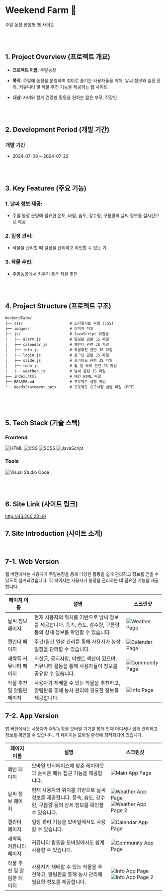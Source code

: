 # Weekend Farm 🌱
주말 농장 반응형 웹 사이트 


<br><br>  


## 1. Project Overview (프로젝트 개요)  


- **프로젝트 이름**: 주말농장  


- **목적**: 주말에 농장을 운영하며 취미로 즐기는 사용자들을 위해, 날씨 정보와 일정 관리, 커뮤니티 및 작물 추천 기능을 제공하는 웹 사이트


- **대상**: 자녀와 함께 건강한 활동을 원하는 젊은 부모, 직장인 

<br><br>  


## 2. Development Period (개발 기간)

### 개발 기간
-  2024-07-08 ~ 2024-07-22


<br><br>  


## 3. Key Features (주요 기능)

### 1. 날씨 정보 제공:

  - 주말 농장 운영에 필요한 온도, 바람, 습도, 강수량, 구름량의 날씨 정보를 실시간으로 제공


### 2. 일정 관리:

  - 작물을 관리할 때 일정을 관리하고 확인할 수 있는 기


### 3. 작물 추천:
  
  - 주말농장에서 키우기 좋은 작물 추천


<br><br>


## 4. Project Structure (프로젝트 구조)

```
WeekendFarm/
├── css/                     # 스타일시트 파일 (CSS)
├── images/                  # 이미지 파일
├── js/                      # JavaScript 파일들
│   ├── alarm.js             # 알림판 관련 JS 파일
│   ├── calendar.js          # 캘린더 관련 JS 파일
│   ├── info.js              # 작물추천 관련 JS 파일
│   ├── login.js             # 로그인 관련 JS 파일
│   ├── slide.js             # 슬라이드 관련 JS 파일
│   ├── todo.js              # 할 일 목록 관련 JS 파일
│   ├── weather.js           # 날씨 관련 JS 파일
├── index.html               # 메인 HTML 파일
├── README.md                # 프로젝트 설명 파일
└── NeedsStatement.pptx      # 프로젝트 요구사항 설명 파일 (PPT)


```



<br><br>

## 5. Tech Stack (기술 스택)

### Frontend
![HTML](https://img.shields.io/badge/HTML-E34F26?style=for-the-badge&logo=html5&logoColor=white)
![CSS](https://img.shields.io/badge/CSS-1572B6?style=for-the-badge&logo=css3&logoColor=white)
![SCSS](https://img.shields.io/badge/SCSS-CC6699?style=for-the-badge&logo=sass&logoColor=white)
![JavaScript](https://img.shields.io/badge/JavaScript-F7DF1E?style=for-the-badge&logo=javascript&logoColor=black)


### Tools
![Visual Studio Code](https://img.shields.io/badge/VS%20Code-007ACC?style=for-the-badge&logo=visual-studio-code&logoColor=white)

<br><br>

## 6. Site Link (사이트 링크)
http://43.200.231.9/
<br>

## 7. Site Introduction (사이트 소개)
<br>

## 7-1. Web Version
웹 버전에서는 사용자가 주말농장을 통해 다양한 활동을 쉽게 관리하고 정보를 얻을 수 있도록 설계되었습니다. 각 페이지는 사용자가 농장을 관리하는 데 필요한 기능을 제공합니다.

| 페이지 이름        | 설명                                                                 | 스크린샷                    |
|-----------------|----------------------------------------------------------------|---------------------------|
| 날씨 정보 페이지   | 현재 사용자의 위치를 기반으로 날씨 정보를 제공합니다. 풍속, 습도, 강수량, 구름량 등의 상세 정보를 확인할 수 있습니다. | ![Weather Page](gitimages/weather_web.png) |
| 캘린더 페이지     | 주간/월간 일정 관리를 통해 사용자가 농장 일정을 관리할 수 있습니다. | ![Calendar Page](gitimages/calendar_web.png) |
| 새싹톡 커뮤니티 페이지 | 최신글, 공지사항, 이벤트 섹션이 있으며, 커뮤니티 활동을 통해 사용자들이 정보를 공유할 수 있습니다. | ![Community Page](gitimages/community_web.png) |
| 작물 추천 및 알림판 페이지 | 사용자가 재배할 수 있는 작물을 추천하고, 알림판을 통해 농사 관리에 필요한 정보를 제공합니다. | ![Info Page](gitimages/info_web.png) |

## 7-2. App Version
앱 버전에서는 사용자가 주말농장을 모바일 기기를 통해 언제 어디서나 쉽게 관리하고 정보를 확인할 수 있습니다. 각 페이지는 모바일 환경에 최적화되어 있습니다.

| 페이지 이름        | 설명                                                                 | 스크린샷                    |
|-----------------|----------------------------------------------------------------|---------------------------|
| 메인 페이지       | 모바일 인터페이스에 맞춘 레이아웃과 손쉬운 메뉴 접근 기능을 제공합니다.  | ![Main App Page](gitimages/user_app.png)  |
| 날씨 정보 페이지   | 현재 사용자의 위치를 기반으로 날씨 정보를 제공합니다. 풍속, 습도, 강수량, 구름량 등의 상세 정보를 확인할 수 있습니다. | ![Weather App Page](gitimages/weather01_app.png) ![Weather App Page 2](gitimages/weather02_app.png) |
| 캘린더 페이지     | 일정 관리 기능을 모바일에서도 사용할 수 있습니다. | ![Calendar App Page](gitimages/calendar_app.png) |
| 새싹톡 커뮤니티 페이지 | 커뮤니티 활동을 모바일에서도 쉽게 사용할 수 있습니다. | ![Community App Page](gitimages/community_app.png) |
| 작물 추천 및 알림판 페이지 | 사용자가 재배할 수 있는 작물을 추천하고, 알림판을 통해 농사 관리에 필요한 정보를 제공합니다. | ![Info App Page](gitimages/info01_app.png) ![Info App Page 2](gitimages/info02_app.png) |




